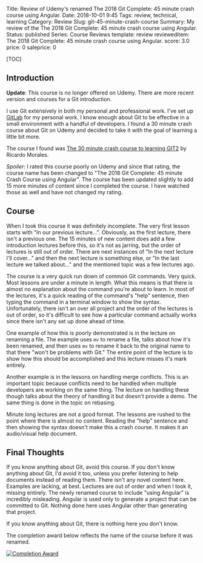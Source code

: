 Title: Review of Udemy's renamed The 2018 Git Complete: 45 minute crash course using Angular.
Date: 2018-10-01 9:45
Tags: review, technical, learning
Category: Review
Slug: git-45-minute-crash-course
Summary: My review of the The 2018 Git Complete: 45 minute crash course using Angular.
Status: published
Series: Course Reviews
template: review
revieweditem: The 2018 Git Complete: 45 minute crash course using Angular.
score: 3.0
price: 0
saleprice: 0

[TOC]

## Introduction

**Update**: This course is no longer offered on Udemy. There are more recent version and courses for a Git introduction.

I use Git extensively in both my personal and professional work. I've set up [GitLab][1] for my personal work. I know enough about Git to be effective in a small environment with a handful of developers. I found a 30 minute crash course about Git on Udemy and decided to take it with the goal of learning a little bit more.

The course I found was [The 30 minute crash course to learning GIT][2][2] by Ricardo Morales.

*Spoiler*: I rated this course poorly on Udemy and since that rating, the course name has been changed to "The 2018 Git Complete: 45 minute Crash Course using Angular". The course has been updated slightly to add 15 more minutes of content since I completed the course. I have watched those as well and have not changed my rating.

## Course

When I took this course it was definitely incomplete. The very first lesson starts with "In our previous lecture...". Obviously, as the first lecture, there isn't a previous one. The 15 minutes of new content does add a few introduction lectures before this, so it's not as jarring, but the order of lectures is still out of order. There are next instances of "In the next lecture I'll cover..." and then the next lecture is something else, or "In the last lecture we talked about..." and the mentioned topic was a few lectures ago.

The course is a very quick run down of common Git commands. Very quick. Most lessons are under a minute in length. What this means is that there is almost no explanation about the command you're about to learn. In most of the lectures, it's a quick reading of the command's "help" sentence, then typing the command in a terminal window to show the syntax. Unfortunately, there isn't an over all project and the order of the lectures is out of order, so it's difficult to see how a particular command actually works since there isn't any set up done ahead of time.

One example of how this is poorly demonstrated is in the lecture on renaming a file. The example uses `mv` to rename a file, talks about how it's been renamed, and then uses `mv` to rename it back to the original name to that there "won't be problems with Git." The entire point of the lecture is to show how this should be accomplished and this lecture misses it's mark entirely.

Another example is in the lessons on handling merge conflicts. This is an important topic because conflicts need to be handled when multiple developers are working on the same thing. The lecture on handling these though talks about the theory of handling it but doesn't provide a demo. The same thing is done in the topic on rebasing.

Minute long lectures are not a good format. The lessons are rushed to the point where there is almost no content. Reading the "help" sentence and then showing the syntax doesn't make this a crash course. It makes it an audio/visual help document.

## Final Thoughts

If you know anything about Git, avoid this course. If you don't know anything about Git, I'd avoid it too, unless you prefer listening to help documents instead of reading them. There isn't any novel content here. Examples are lacking, at best. Lectures are out of order and when I took it, missing entirely. The newly renamed course to include "using Angular" is incredibly misleading. Angular is used only to generate a project that can be committed to Git. Nothing done here uses Angular other than generating that project.

If you know anything about Git, there is nothing here you don't know.

The completion award below reflects the name of the course before it was renamed.

[![Completion Award][3]][4]


 [1]: {filename}2018_04_12_setting_up_gitlab.md
 [2]: https://www.udemy.com/git-complete-the-30-minute-crash-course-to-learning-git/
 [3]: {attach}images/udemy-git-crash-course.jpg
 [4]: https://ude.my/UC-H4EVPTH5
